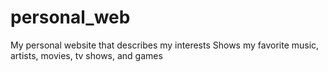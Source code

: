 # personal_web
My personal website that describes my interests
Shows my favorite music, artists, movies, tv shows, and games
